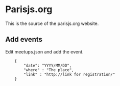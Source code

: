 # Parisjs.org

This is the source of the parisjs.org website.

## Add events

Edit meetups.json and add the event.

        {
            "date": "YYYY/MM/DD",
            "where" : "The place",
            "link" : "http://link for registration/"
        }
